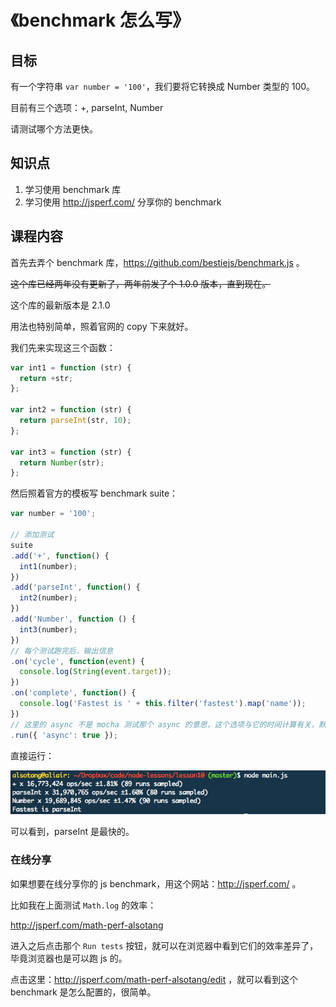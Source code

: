 # 《benchmark 怎么写》

## 目标

有一个字符串 `var number = '100'`，我们要将它转换成 Number 类型的 100。

目前有三个选项：+, parseInt, Number

请测试哪个方法更快。

## 知识点

1. 学习使用 benchmark 库
2. 学习使用 http://jsperf.com/ 分享你的 benchmark

## 课程内容

首先去弄个 benchmark 库，https://github.com/bestiejs/benchmark.js 。

<del> 这个库已经两年没有更新了，两年前发了个 1.0.0 版本，直到现在。 </del>

这个库的最新版本是 2.1.0

用法也特别简单，照着官网的 copy 下来就好。

我们先来实现这三个函数：

```js
var int1 = function (str) {
  return +str;
};

var int2 = function (str) {
  return parseInt(str, 10);
};

var int3 = function (str) {
  return Number(str);
};
```

然后照着官方的模板写 benchmark suite：

```js
var number = '100';

// 添加测试
suite
.add('+', function() {
  int1(number);
})
.add('parseInt', function() {
  int2(number);
})
.add('Number', function () {
  int3(number);
})
// 每个测试跑完后，输出信息
.on('cycle', function(event) {
  console.log(String(event.target));
})
.on('complete', function() {
  console.log('Fastest is ' + this.filter('fastest').map('name'));
})
// 这里的 async 不是 mocha 测试那个 async 的意思，这个选项与它的时间计算有关，默认勾上就好了。
.run({ 'async': true });
```

直接运行：

![](https://raw.githubusercontent.com/alsotang/node-lessons/master/lesson10/1.png)

可以看到，parseInt 是最快的。

### 在线分享

如果想要在线分享你的 js benchmark，用这个网站：http://jsperf.com/ 。

比如我在上面测试 `Math.log` 的效率：

http://jsperf.com/math-perf-alsotang

进入之后点击那个 `Run tests` 按钮，就可以在浏览器中看到它们的效率差异了，毕竟浏览器也是可以跑 js 的。

点击这里：http://jsperf.com/math-perf-alsotang/edit ，就可以看到这个 benchmark 是怎么配置的，很简单。
